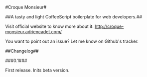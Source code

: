 #Croque Monsieur#


##A tasty and light CoffeeScript boilerplate for web developers.##

Visit official website to know more about it: http://croque-monsieur.adriencadet.com/

You want to point out an issue? Let me know on Github's tracker.

##Changelog##

###0.1###

First release. Inits beta version.

